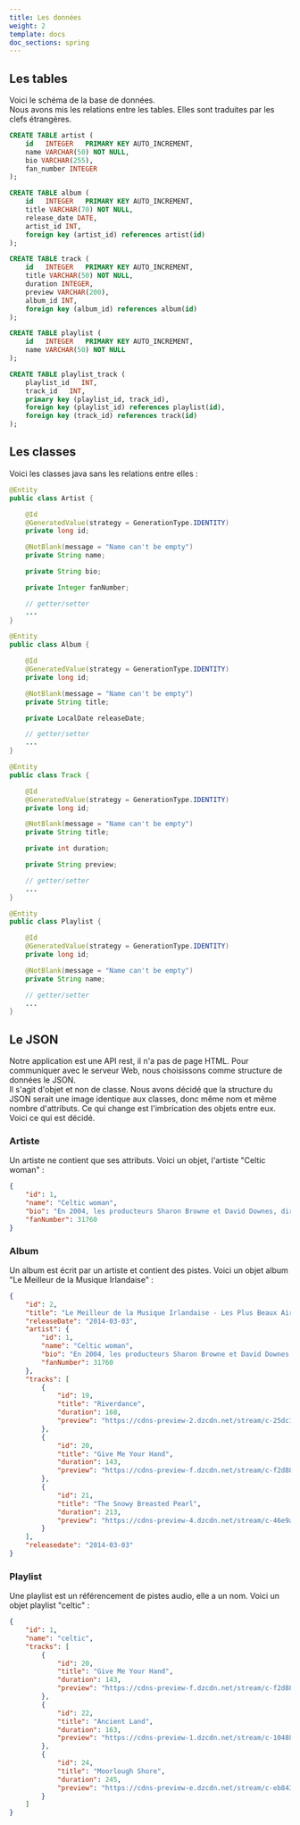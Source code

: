 ```yaml
---
title: Les données
weight: 2
template: docs
doc_sections: spring
---
```


## Les tables

Voici le schéma de la base de données.  
Nous avons mis les relations entre les tables.
Elles sont traduites par les clefs étrangères.

```sql
CREATE TABLE artist (
    id   INTEGER   PRIMARY KEY AUTO_INCREMENT,
    name VARCHAR(50) NOT NULL,
    bio VARCHAR(255),
    fan_number INTEGER
);

CREATE TABLE album (
    id   INTEGER   PRIMARY KEY AUTO_INCREMENT,
    title VARCHAR(70) NOT NULL,
    release_date DATE,
    artist_id INT,
    foreign key (artist_id) references artist(id)
);

CREATE TABLE track (
    id   INTEGER   PRIMARY KEY AUTO_INCREMENT,
    title VARCHAR(50) NOT NULL,
    duration INTEGER,
    preview VARCHAR(200),
    album_id INT,
    foreign key (album_id) references album(id)
);

CREATE TABLE playlist (
    id   INTEGER   PRIMARY KEY AUTO_INCREMENT,
    name VARCHAR(50) NOT NULL
);

CREATE TABLE playlist_track (
    playlist_id   INT,
    track_id   INT,
    primary key (playlist_id, track_id),
    foreign key (playlist_id) references playlist(id),
    foreign key (track_id) references track(id)
);
```

## Les classes

Voici les classes java sans les relations entre elles :

```java
@Entity
public class Artist {

    @Id
    @GeneratedValue(strategy = GenerationType.IDENTITY)
    private long id;

    @NotBlank(message = "Name can't be empty")
    private String name;

    private String bio;

    private Integer fanNumber;

    // getter/setter
    ...
}
```

```java
@Entity
public class Album {

    @Id
    @GeneratedValue(strategy = GenerationType.IDENTITY)
    private long id;

    @NotBlank(message = "Name can't be empty")
    private String title;

    private LocalDate releaseDate;

    // getter/setter
    ...
}
```

```java
@Entity
public class Track {

    @Id
    @GeneratedValue(strategy = GenerationType.IDENTITY)
    private long id;

    @NotBlank(message = "Name can't be empty")
    private String title;

    private int duration;

    private String preview;

    // getter/setter
    ...
}
```

```java
@Entity
public class Playlist {

    @Id
    @GeneratedValue(strategy = GenerationType.IDENTITY)
    private long id;

    @NotBlank(message = "Name can't be empty")
    private String name;

    // getter/setter
    ...
}
```

## Le JSON

Notre application est une API rest, il n'a pas de page HTML.
Pour communiquer avec le serveur Web, nous choisissons comme structure de données le JSON.  
Il s'agit d'objet et non de classe.
Nous avons décidé que la structure du JSON serait une image identique aux classes, donc même nom et même nombre d'attributs.
Ce qui change est l'imbrication des objets entre eux.  
Voici ce qui est décidé.

### Artiste

Un artiste ne contient que ses attributs. Voici un objet, l'artiste "Celtic woman" :

```json
{
    "id": 1,
    "name": "Celtic woman",
    "bio": "En 2004, les producteurs Sharon Browne et David Downes, directeur musical...",
    "fanNumber": 31760
}
```

### Album

Un album est écrit par un artiste et contient des pistes. Voici un objet album "Le Meilleur de la Musique Irlandaise" :

```json
{
    "id": 2,
    "title": "Le Meilleur de la Musique Irlandaise - Les Plus Beaux Airs Celtiques",
    "releaseDate": "2014-03-03",
    "artist": {
        "id": 1,
        "name": "Celtic woman",
        "bio": "En 2004, les producteurs Sharon Browne et David Downes, directeur musical...",
        "fanNumber": 31760
    },
    "tracks": [
        {
            "id": 19,
            "title": "Riverdance",
            "duration": 168,
            "preview": "https://cdns-preview-2.dzcdn.net/stream/c-25dc19d64662ad1d5a5a5a771a368859-4.mp3"
        },
        {
            "id": 20,
            "title": "Give Me Your Hand",
            "duration": 143,
            "preview": "https://cdns-preview-f.dzcdn.net/stream/c-f2d88538cdbba283fb66e9af7d4a704a-4.mp3"
        },
        {
            "id": 21,
            "title": "The Snowy Breasted Pearl",
            "duration": 213,
            "preview": "https://cdns-preview-4.dzcdn.net/stream/c-46e9aa572cffc205e4fa3aecd2424f37-4.mp3"
        }
    ],
    "releasedate": "2014-03-03"
}
```

### Playlist

Une playlist est un référencement de pistes audio, elle a un nom. Voici un objet playlist "celtic" :

```json
{
    "id": 1,
    "name": "celtic",
    "tracks": [
        {
            "id": 20,
            "title": "Give Me Your Hand",
            "duration": 143,
            "preview": "https://cdns-preview-f.dzcdn.net/stream/c-f2d88538cdbba283fb66e9af7d4a704a-4.mp3"
        },
        {
            "id": 22,
            "title": "Ancient Land",
            "duration": 163,
            "preview": "https://cdns-preview-1.dzcdn.net/stream/c-10488f595a176878b63b4dc4041959b5-5.mp3"
        },
        {
            "id": 24,
            "title": "Moorlough Shore",
            "duration": 245,
            "preview": "https://cdns-preview-e.dzcdn.net/stream/c-eb8433459094c30847866d7042ec91e6-6.mp3"
        }
    ]
}
```
